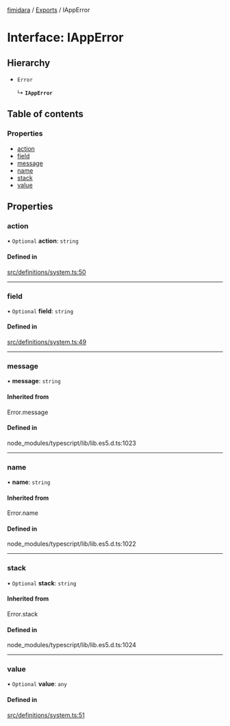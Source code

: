 [fimidara](../README.md) / [Exports](../modules.md) / IAppError

# Interface: IAppError

## Hierarchy

- `Error`

  ↳ **`IAppError`**

## Table of contents

### Properties

- [action](IAppError.md#action)
- [field](IAppError.md#field)
- [message](IAppError.md#message)
- [name](IAppError.md#name)
- [stack](IAppError.md#stack)
- [value](IAppError.md#value)

## Properties

### action

• `Optional` **action**: `string`

#### Defined in

[src/definitions/system.ts:50](https://github.com/softkave/files-js/blob/353a07f/src/definitions/system.ts#L50)

___

### field

• `Optional` **field**: `string`

#### Defined in

[src/definitions/system.ts:49](https://github.com/softkave/files-js/blob/353a07f/src/definitions/system.ts#L49)

___

### message

• **message**: `string`

#### Inherited from

Error.message

#### Defined in

node_modules/typescript/lib/lib.es5.d.ts:1023

___

### name

• **name**: `string`

#### Inherited from

Error.name

#### Defined in

node_modules/typescript/lib/lib.es5.d.ts:1022

___

### stack

• `Optional` **stack**: `string`

#### Inherited from

Error.stack

#### Defined in

node_modules/typescript/lib/lib.es5.d.ts:1024

___

### value

• `Optional` **value**: `any`

#### Defined in

[src/definitions/system.ts:51](https://github.com/softkave/files-js/blob/353a07f/src/definitions/system.ts#L51)
